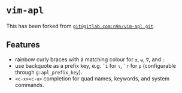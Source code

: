 # `vim-apl`

This has been forked from [`git@gitlab.com:n9n/vim-apl.git`](https://gitlab.com/n9n/vim-apl).

## Features

- rainbow curly braces with a matching colour for `⍺`, `⍵`, `∇`, and `:`
- use backquote as a prefix key, e.g. ``` `i ``` for `⍳`, ``` `r ``` for `⍴`
  (configurable through `g:apl_prefix_key`).
- `<c-x><c-u>` completion for quad names, keywords, and system commands.


